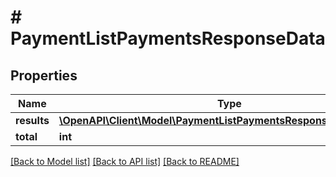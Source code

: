 # # PaymentListPaymentsResponseData

## Properties

Name | Type | Description | Notes
------------ | ------------- | ------------- | -------------
**results** | [**\OpenAPI\Client\Model\PaymentListPaymentsResponseDataResults[]**](PaymentListPaymentsResponseDataResults.md) |  | [optional]
**total** | **int** |  | [optional]

[[Back to Model list]](../../README.md#models) [[Back to API list]](../../README.md#endpoints) [[Back to README]](../../README.md)
